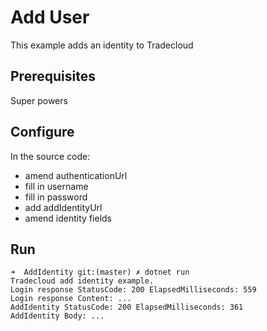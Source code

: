 # Add User

This example adds an identity to Tradecloud

## Prerequisites

Super powers

## Configure

In the source code:
- amend authenticationUrl
- fill in username
- fill in password
- add addIdentityUrl
- amend identity fields

## Run

```
➜  AddIdentity git:(master) ✗ dotnet run
Tradecloud add identity example.
Login response StatusCode: 200 ElapsedMilliseconds: 559
Login response Content: ...
AddIdentity StatusCode: 200 ElapsedMilliseconds: 361
AddIdentity Body: ...
```